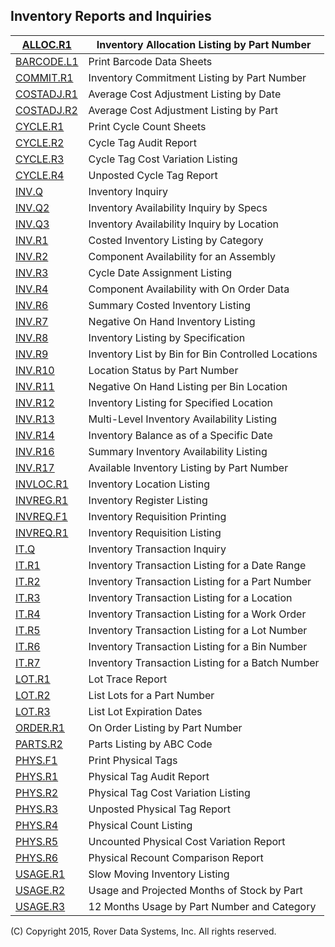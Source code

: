 ## Inventory Reports and Inquiries
<PageHeader />

| [ALLOC.R1](../ALLOC-R1/README.md)     | Inventory Allocation Listing by Part Number        |
| ------------------------------------- | -------------------------------------------------- |
| [BARCODE.L1](../BARCODE-L1/README.md) | Print Barcode Data Sheets                          |
| [COMMIT.R1](../COMMIT-R1/README.md)   | Inventory Commitment Listing by Part Number        |
| [COSTADJ.R1](../COSTADJ-R1/README.md) | Average Cost Adjustment Listing by Date            |
| [COSTADJ.R2](../COSTADJ-R2/README.md) | Average Cost Adjustment Listing by Part            |
| [CYCLE.R1](../CYCLE-R1/README.md)     | Print Cycle Count Sheets                           |
| [CYCLE.R2](../CYCLE-R2/README.md)     | Cycle Tag Audit Report                             |
| [CYCLE.R3](../CYCLE-R3/README.md)     | Cycle Tag Cost Variation Listing                   |
| [CYCLE.R4](../CYCLE-R4/README.md)     | Unposted Cycle Tag Report                          |
| [INV.Q](../INV-Q/README.md)           | Inventory Inquiry                                  |
| [INV.Q2](../INV-Q2/README.md)         | Inventory Availability Inquiry by Specs            |
| [INV.Q3](../INV-Q3/README.md)         | Inventory Availability Inquiry by Location         |
| [INV.R1](../INV-R1/README.md)         | Costed Inventory Listing by Category               |
| [INV.R2](../INV-R2/README.md)         | Component Availability for an Assembly             |
| [INV.R3](../INV-R3/README.md)         | Cycle Date Assignment Listing                      |
| [INV.R4](../INV-R4/README.md)         | Component Availability with On Order Data          |
| [INV.R6](../INV-R6/README.md)         | Summary Costed Inventory Listing                   |
| [INV.R7](../INV-R7/README.md)         | Negative On Hand Inventory Listing                 |
| [INV.R8](../INV-R8/README.md)         | Inventory Listing by Specification                 |
| [INV.R9](../INV-R9/README.md)         | Inventory List by Bin for Bin Controlled Locations |
| [INV.R10](../INV-R10/README.md)       | Location Status by Part Number                     |
| [INV.R11](../INV-R11/README.md)       | Negative On Hand Listing per Bin Location          |
| [INV.R12](../INV-R12/README.md)       | Inventory Listing for Specified Location           |
| [INV.R13](../INV-R13/README.md)       | Multi-Level Inventory Availability Listing         |
| [INV.R14](../INV-R14/README.md)       | Inventory Balance as of a Specific Date            |
| [INV.R16](../INV-R16/README.md)       | Summary Inventory Availability Listing             |
| [INV.R17](../INV-R17/README.md)       | Available Inventory Listing by Part Number         |
| [INVLOC.R1](../INVLOC-R1/README.md)   | Inventory Location Listing                         |
| [INVREG.R1](../INVREG-R1/README.md)   | Inventory Register Listing                         |
| [INVREQ.F1](../INVREQ-F1/README.md)   | Inventory Requisition Printing                     |
| [INVREQ.R1](../INVREQ-R1/README.md)   | Inventory Requisition Listing                      |
| [IT.Q](../IT-Q/README.md)             | Inventory Transaction Inquiry                      |
| [IT.R1](../IT-R1/README.md)           | Inventory Transaction Listing for a Date Range     |
| [IT.R2](../IT-R2/README.md)           | Inventory Transaction Listing for a Part Number    |
| [IT.R3](../IT-R3/README.md)           | Inventory Transaction Listing for a Location       |
| [IT.R4](../IT-R4/README.md)           | Inventory Transaction Listing for a Work Order     |
| [IT.R5](../IT-R5/README.md)           | Inventory Transaction Listing for a Lot Number     |
| [IT.R6](../IT-R6/README.md)           | Inventory Transaction Listing for a Bin Number     |
| [IT.R7](../IT-R7/README.md)           | Inventory Transaction Listing for a Batch Number   |
| [LOT.R1](../LOT-R1/README.md)         | Lot Trace Report                                   |
| [LOT.R2](../LOT-R2/README.md)         | List Lots for a Part Number                        |
| [LOT.R3](../LOT-R3/README.md)         | List Lot Expiration Dates                          |
| [ORDER.R1](../ORDER-R1/README.md)     | On Order Listing by Part Number                    |
| [PARTS.R2](../PARTS-R2/README.md)     | Parts Listing by ABC Code                          |
| [PHYS.F1](../PHYS-F1/README.md)       | Print Physical Tags                                |
| [PHYS.R1](../PHYS-R1/README.md)       | Physical Tag Audit Report                          |
| [PHYS.R2](../PHYS-R2/README.md)       | Physical Tag Cost Variation Listing                |
| [PHYS.R3](../PHYS-R3/README.md)       | Unposted Physical Tag Report                       |
| [PHYS.R4](../PHYS-R4/README.md)       | Physical Count Listing                             |
| [PHYS.R5](../PHYS-R5/README.md)       | Uncounted Physical Cost Variation Report           |
| [PHYS.R6](../PHYS-R6/README.md)       | Physical Recount Comparison Report                 |
| [USAGE.R1](../USAGE-R1/README.md)     | Slow Moving Inventory Listing                      |
| [USAGE.R2](../USAGE-R2/README.md)     | Usage and Projected Months of Stock by Part        |
| [USAGE.R3](../USAGE-R3/README.md)     | 12 Months Usage by Part Number and Category        |

(C) Copyright 2015, Rover Data Systems, Inc.
All rights reserved.
<badge text= "Version 8.10.57 " vertical="middle" />

<PageFooter />
